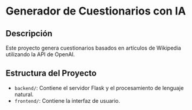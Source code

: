 # Generador de Cuestionarios con IA

## Descripción

Este proyecto genera cuestionarios basados en artículos de Wikipedia utilizando la API de OpenAI.

## Estructura del Proyecto

- `backend/`: Contiene el servidor Flask y el procesamiento de lenguaje natural.
- `frontend/`: Contiene la interfaz de usuario.